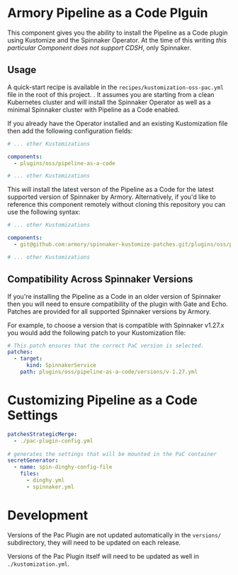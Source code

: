 # Armory Pipeline as a Code Plguin

This component gives you the ability to install the Pipeline as a Code plugin using
Kustomize and the Spinnaker Operator. At the time of this writing *this
particular Component does not support CDSH*, only Spinnaker.

## Usage

A quick-start recipe is available in the `recipes/kustomization-oss-pac.yml`
file in the root of this project. . It assumes you are starting from a clean
Kubernetes cluster and will install the Spinnaker Operator as well as a minimal
Spinnaker cluster with Pipeline as a Code enabled.

If you already have the Operator installed and an existing Kustomization file
then add the following configuration fields:

```yaml
# ... other Kustomizations

components:
  - plugins/oss/pipeline-as-a-code

# ... other Kustomizations
```

This will install the latest verson of the Pipeline as a Code for the latest supported
version of Spinnaker by Armory. Alternatively, if you'd like to reference this
component remotely without cloning this repository you can use the following
syntax:

```yaml
# ... other Kustomizations

components:
  - git@github.com:armory/spinnaker-kustomize-patches.git/plugins/oss/pipeline-as-a-code

# ... other Kustomizations
```

## Compatibility Across Spinnaker Versions

If you're installing the Pipeline as a Code in an older version of Spinnaker then you
will need to ensure compatibility of the plugin with Gate and Echo. Patches are
provided for all supported Spinnaker versions by Armory.

For example, to choose a version that is compatible with Spinnaker v1.27.x you
would add the following patch to your Kustomization file:

```yaml
# This patch ensures that the correct PaC version is selected.
patches:
  - target:
      kind: SpinnakerService
    path: plugins/oss/pipeline-as-a-code/versions/v-1.27.yml
```

# Customizing Pipeline as a Code Settings
```yaml
patchesStrategicMerge:
  - ./pac-plugin-config.yml
  
# generates the settings that will be mounted in the PaC container
secretGenerator:
  - name: spin-dinghy-config-file
    files:
      - dinghy.yml
      - spinnaker.yml
```

# Development

Versions of the Pac Plugin are not updated automatically in the `versions/`
subdirectory, they will need to be updated on each release.

Versions of the Pac Plugin itself will need to be updated as well in `./kustomization.yml`.
